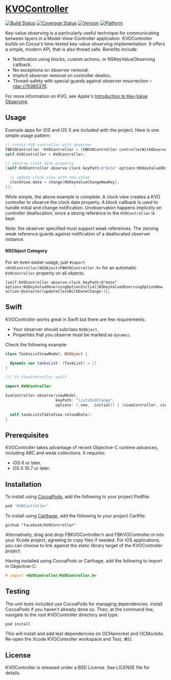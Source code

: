 # [KVOController](https://github.com/facebook/KVOController)
[![Build Status](https://img.shields.io/travis/facebook/KVOController/master.svg?style=flat)](https://travis-ci.org/facebook/KVOController)
[![Coverage Status](https://img.shields.io/codecov/c/github/facebook/KVOController/master.svg)](https://codecov.io/github/facebook/KVOController)
[![Version](https://img.shields.io/cocoapods/v/KVOController.svg?style=flat)](http://cocoadocs.org/docsets/KVOController)
[![Platform](https://img.shields.io/cocoapods/p/KVOController.svg?style=flat)](http://cocoadocs.org/docsets/KVOController)

Key-value observing is a particularly useful technique for communicating between layers in a Model-View-Controller application. KVOController builds on Cocoa's time-tested key-value observing implementation. It offers a simple, modern API, that is also thread safe. Benefits include:

- Notification using blocks, custom actions, or NSKeyValueObserving callback.
- No exceptions on observer removal.
- Implicit observer removal on controller dealloc.
- Thread-safety with special guards against observer resurrection – [rdar://15985376](http://openradar.appspot.com/radar?id=5305010728468480).

For more information on KVO, see Apple's [Introduction to Key-Value Observing](https://developer.apple.com/library/mac/documentation/Cocoa/Conceptual/KeyValueObserving/KeyValueObserving.html).

## Usage

Example apps for iOS and OS X are included with the project. Here is one simple usage pattern:

```objective-c
// create KVO controller with observer
FBKVOController *KVOController = [FBKVOController controllerWithObserver:self];
self.KVOController = KVOController;

// observe clock date property
[self.KVOController observe:clock keyPath:@"date" options:NSKeyValueObservingOptionInitial|NSKeyValueObservingOptionNew block:^(ClockView *clockView, Clock *clock, NSDictionary *change) {

  // update clock view with new value
  clockView.date = change[NSKeyValueChangeNewKey];
}];
```

While simple, the above example is complete. A clock view creates a KVO controller to observe the clock date property. A block callback is used to handle initial and change notification. Unobservation happens implicitly on controller deallocation, since a strong reference to the `KVOController` is kept. 

Note: the observer specified must support weak references. The zeroing weak reference guards against notification of a deallocated observer instance.

#### NSObject Category
For an even easier usage, just `#import <KVOController/NSObject+FBKVOController.h>` for an automatic `KVOController` property on all objects.

```objc
[self.KVOController observe:clock keyPath:@"date" options:NSKeyValueObservingOptionInitial|NSKeyValueObservingOptionNew action:@selector(updateClockWithDateChange:)];
```

## Swift

KVOController works great in Swift but there are few requirements:

- Your observer should subclass `NSObject`.
- Properties that you observe must be marked as `dynamic`.

Check the following example:

```Swift
class TasksListViewModel: NSObject {

  dynamic var tasksList: [TaskList] = []
}

/// In ViewController.swift

import KVOController

kvoController.observe(viewModel,
                      keyPath: "listsDidChange",
                      options: [.new, .initial]) { (viewController, viewModel, change) in
    
  self.taskListsTableView.reloadData()
}
```

## Prerequisites

KVOController takes advantage of recent Objective-C runtime advances, including ARC and weak collections. It requires:

- iOS 6 or later.
- OS X 10.7 or later.

## Installation

To install using [CocoaPods](https://github.com/cocoapods/cocoapods), add the following to your project Podfile:

```ruby
pod 'KVOController'
```

To install using [Carthage](https://github.com/carthage/carthage), add the following to your project Cartfile:

```
github "facebook/KVOController"
```

Alternatively, drag and drop FBKVOController.h and FBKVOController.m into your Xcode project, agreeing to copy files if needed. For iOS applications, you can choose to link against the static library target of the KVOController project.

Having installed using CocoaPods or Carthage, add the following to import in Objective-C:
```objective-c
# import <KVOController/KVOController.h>
```

## Testing

The unit tests included use CocoaPods for managing dependencies. Install CocoaPods if you haven't already done so. Then, at the command line, navigate to the root KVOController directory and type:

```sh
pod install
```

This will install and add test dependencies on OCHamcrest and OCMockito. Re-open the Xcode KVOController workspace and Test, ⌘U.

## License

KVOController is released under a BSD License. See LICENSE file for details.
